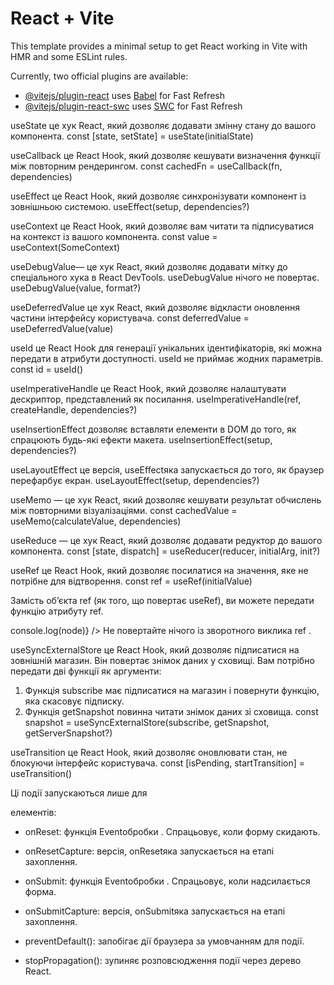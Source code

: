 # React + Vite

This template provides a minimal setup to get React working in Vite with HMR and some ESLint rules.

Currently, two official plugins are available:

- [@vitejs/plugin-react](https://github.com/vitejs/vite-plugin-react/blob/main/packages/plugin-react/README.md) uses [Babel](https://babeljs.io/) for Fast Refresh
- [@vitejs/plugin-react-swc](https://github.com/vitejs/vite-plugin-react-swc) uses [SWC](https://swc.rs/) for Fast Refresh


useState це хук React, який дозволяє додавати змінну стану до вашого компонента.
const [state, setState] = useState(initialState)

useCallback це React Hook, який дозволяє кешувати визначення функції між повторним рендерингом.
const cachedFn = useCallback(fn, dependencies)

useEffect це React Hook, який дозволяє синхронізувати компонент із зовнішньою системою.
useEffect(setup, dependencies?)

useContext це React Hook, який дозволяє вам читати та підписуватися на контекст із вашого компонента.
const value = useContext(SomeContext)

useDebugValue— це хук React, який дозволяє додавати мітку до спеціального хука в React DevTools.
useDebugValue нічого не повертає.
useDebugValue(value, format?)

useDeferredValue це хук React, який дозволяє відкласти оновлення частини інтерфейсу користувача.
const deferredValue = useDeferredValue(value)

useId це React Hook для генерації унікальних ідентифікаторів, які можна передати в атрибути доступності.
useId не приймає жодних параметрів.
const id = useId()

useImperativeHandle це React Hook, який дозволяє налаштувати дескриптор, представлений як посилання.
useImperativeHandle(ref, createHandle, dependencies?)

useInsertionEffect дозволяє вставляти елементи в DOM до того, як спрацюють будь-які ефекти макета.
useInsertionEffect(setup, dependencies?)

useLayoutEffect це версія, useEffectяка запускається до того, як браузер перефарбує екран.
useLayoutEffect(setup, dependencies?)

useMemo — це хук React, який дозволяє кешувати результат обчислень між повторними візуалізаціями.
const cachedValue = useMemo(calculateValue, dependencies)

useReduce — це хук React, який дозволяє додавати редуктор до вашого компонента.
const [state, dispatch] = useReducer(reducer, initialArg, init?)

useRef це React Hook, який дозволяє посилатися на значення, яке не потрібне для відтворення.
const ref = useRef(initialValue)

Замість об’єкта ref (як того, що повертає useRef), ви можете передати функцію атрибуту ref.
<div ref={(node) => console.log(node)} />
Не повертайте нічого із зворотного виклика ref .

useSyncExternalStore це React Hook, який дозволяє підписатися на зовнішній магазин.
Він повертає знімок даних у сховищі. Вам потрібно передати дві функції як аргументи:
1. Функція subscribe має підписатися на магазин і повернути функцію, яка скасовує підписку.
2. Функція getSnapshot повинна читати знімок даних зі сховища.
const snapshot = useSyncExternalStore(subscribe, getSnapshot, getServerSnapshot?)

useTransition це React Hook, який дозволяє оновлювати стан, не блокуючи інтерфейс користувача.
const [isPending, startTransition] = useTransition()


Ці події запускаються лише для <form>елементів:

* onReset: функція Eventобробки . Спрацьовує, коли форму скидають.
* onResetCapture: версія, onResetяка запускається на етапі захоплення.
* onSubmit: функція Eventобробки . Спрацьовує, коли надсилається форма.
* onSubmitCapture: версія, onSubmitяка запускається на етапі захоплення.

* preventDefault(): запобігає дії браузера за умовчанням для події.
* stopPropagation(): зупиняє розповсюдження події через дерево React.